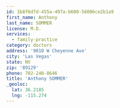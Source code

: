 ```yaml
---
id: 1b8f6d7d-455a-497a-b600-56006ce2b1a9
first_name: Anthony
last_name: SOMMER
license: M.D.
services:
  - family-practice
category: doctors
address: '9010 W Cheyenne Ave'
city: 'Las Vegas'
state: NV
zip: '89129'
phone: 702-240-8646
title: 'Anthony SOMMER'
_geoloc:
  lat: 36.2185
  lng: -115.274
---
```

